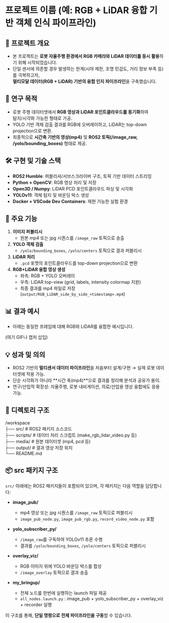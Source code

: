 # 프로젝트 이름 (예: RGB + LiDAR 융합 기반 객체 인식 파이프라인)

## 🧭 프로젝트 개요
- 본 프로젝트는 **로봇 자율주행 환경에서 RGB 카메라와 LiDAR 데이터를 동시 활용**하기 위해 시작되었습니다.  
- 단일 센서에 의존할 경우 발생하는 한계(시야 제한, 조명 민감도, 거리 정보 부족 등)를 극복하고자,  
  **멀티모달 데이터(RGB + LiDAR) 기반의 융합 인지 파이프라인**을 구축했습니다.  

## 🎯 연구 목적
- 로봇 주행 데이터셋에서 **RGB 영상과 LiDAR 포인트클라우드를 동기화**하여  
  탐지/시각화 가능한 형태로 가공.  
- YOLO 기반 객체 검출 결과를 RGB에 오버레이하고, LiDAR는 top-down projection으로 변환.  
- 최종적으로 **시간축 기반의 영상(mp4)** 및 **ROS2 토픽(/image_raw, /yolo/bounding_boxes)** 형태로 제공.  

## 🛠 구현 및 기술 스택
- **ROS2 Humble**: 퍼블리셔/서브스크라이버 구조, 토픽 기반 데이터 스트리밍
- **Python + OpenCV**: RGB 영상 처리 및 저장
- **Open3D / Numpy**: LiDAR PCD 포인트클라우드 파싱 및 시각화
- **YOLOv11**: 객체 탐지 및 바운딩 박스 생성
- **Docker + VSCode Dev Containers**: 재현 가능한 실험 환경

## 🚀 주요 기능
1. **이미지 퍼블리시**  
   - 원본 mp4 또는 jpg 시퀀스를 `/image_raw` 토픽으로 송출
2. **YOLO 객체 검출**  
   - `/yolo/bounding_boxes`, `/yolo/centers` 토픽으로 결과 퍼블리시
3. **LiDAR 처리**  
   - `.pcd` 포맷의 포인트클라우드를 top-down projection으로 변환
4. **RGB+LiDAR 융합 영상 생성**  
   - 좌측: RGB + YOLO 오버레이  
   - 우측: LiDAR top-view (grid, labels, intensity colormap 지원)  
   - 최종 결과를 mp4 파일로 저장 (`output/RGB_LiDAR_side_by_side_<timestamp>.mp4`)

## 📊 결과 예시
- 아래는 동일한 프레임에 대해 RGB와 LiDAR를 융합한 예시입니다.

(여기 GIF나 캡처 삽입)

## 💡 성과 및 의의
- ROS2 기반의 **멀티센서 데이터 파이프라인**을 처음부터 설계/구현 → 실제 로봇 데이터셋에 적용 가능.  
- 단순 시각화가 아니라 **시간 축(mp4)**으로 결과를 정리해 분석과 공유가 용이.  
- 연구/산업적 확장성: 자율주행, 로봇 내비게이션, 의료/산업용 영상 융합에도 응용 가능.  

## 📂 디렉토리 구조
/workspace  
 ├── src/                # ROS2 패키지 소스코드  
 ├── scripts/            # 데이터 처리 스크립트 (make_rgb_lidar_video.py 등)  
 ├── media/              # 원본 데이터셋 (mp4, pcd 등)  
 ├── output/             # 결과 영상 저장 위치  
 └── README.md  

## 📦 src 패키지 구조

`src/` 아래에는 ROS2 패키지들이 포함되어 있으며, 각 패키지는 다음 역할을 담당합니다:

- **image_pub/**  
  - mp4 영상 또는 jpg 시퀀스를 `/image_raw` 토픽으로 퍼블리시  
  - `image_pub_node.py`, `image_pub_rgb.py`, `record_video_node.py` 포함  

- **yolo_subscriber_py/**  
  - `/image_raw`를 구독하여 YOLOv11 추론 수행  
  - 결과를 `/yolo/bounding_boxes`, `/yolo/centers` 토픽으로 퍼블리시  

- **overlay_viz/**  
  - RGB 이미지 위에 YOLO 바운딩 박스를 합성  
  - `/image_overlay` 토픽으로 결과 송출  

- **my_bringup/**  
  - 전체 노드를 한번에 실행하는 launch 파일 제공  
  - `all_nodes.launch.py` : image_pub + yolo_subscriber_py + overlay_viz + recorder 실행  

이 구조를 통해, **단일 명령으로 전체 파이프라인을 구동**할 수 있습니다.  
